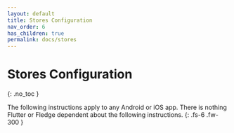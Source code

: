 ```yaml
---
layout: default
title: Stores Configuration
nav_order: 6
has_children: true
permalink: docs/stores
---
```


# Stores Configuration
{: .no_toc }

The following instructions apply to any Android or iOS app. There is nothing Flutter or Fledge dependent about the following instructions.
{: .fs-6 .fw-300 }

